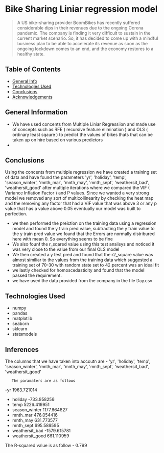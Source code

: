 # Bike Sharing Liniar regression model
> A US bike-sharing provider BoomBikes has recently suffered considerable dips in their revenues due to the ongoing Corona pandemic. The company is finding it very difficult to sustain in the current market scenario. So, it has decided to come up with a mindful business plan to be able to accelerate its revenue as soon as the ongoing lockdown comes to an end, and the economy restores to a healthy state. 




## Table of Contents
* [General Info](#general-information)
* [Technologies Used](#technologies-used)
* [Conclusions](#conclusions)
* [Acknowledgements](#acknowledgements)

<!-- You can include any other section that is pertinent to your problem -->

## General Information

- We have used concents from Multiple Liniar Regressiion and made use of concepts such as RFE ( recursive feature elimination ) and OLS ( ordinary least sqaure ) to predict the values of bikes thats that can be taken up on hire based on various predictors 
-

<!-- You don't have to answer all the questions - just the ones relevant to your project. -->

## Conclusions
 Using the concents from multiple regression we have created a training set of data and have found the parameters 'yr', 'holiday', 'temp', 'season_winter', 'mnth_mar',
       'mnth_may', 'mnth_sept', 'weathersit_bad', 'weathersit_good' after multiple iterations where we compared the VIF ( Variance Inflation Factor ) and P values. Since we wanted a very strong model we removed any sort of multicollinearity by checking the heat map and the removing any factor that had a VIF value that was above 3 or any p value that has a value above 0.05 eventually our model was built to perfection. 
      
-  we then performed the preiction on the training data using a regression model and found the y train pred value, subtracting the y train value to the y train pred value we found that the Errors are normally distribured here with mean 0. So everything seems to be fine
- We also founf the r_sqared value using this test analisys and noticed it was very close to the value from our final OLS model 
- We then created a y test pred and found that the r2_square value was almost similiar to the values from the training data which suggested a training set of 70-30 with random state set to 42 percent was an ideal fit 
-  we lastly checked for homoscedasticity and found that the model passed the requirement. 
- we have used the data provided from the company in the file Day.csv




## Technologies Used
- numpy
- pandas
- matplotlib
- seaborn
- sklearn
- statsmodels


<!-- As the libraries versions keep on changing, it is recommended to mention the version of library used in this project -->

## Inferences
   The columns that we have taken into accoutn are - 'yr', 'holiday', 'temp', 'season_winter', 'mnth_mar',
       'mnth_may', 'mnth_sept', 'weathersit_bad', 'weathersit_good'
       
       The paramaters are as follows 
 -yr                 1963.721014
- holiday            -733.958256
- temp               5226.419951
- season_winter      1177.664827
- mnth_mar            476.054416
- mnth_may            631.773577
- mnth_sept           695.586595
- weathersit_bad    -1579.615781
- weathersit_good     661.110959

The  R-squared value is as follow -   0.799




